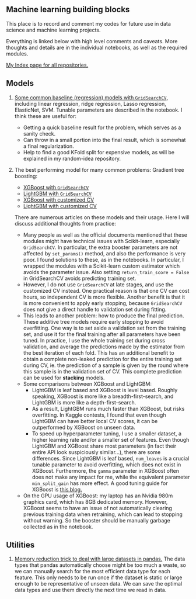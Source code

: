 ## Machine learning building blocks
This place is to record and comment my codes for future use in data science and machine learning projects.

Everything is linked below with high level comments and caveats. More thoughts and details are in the individual notebooks, as well as the required modules.

[My Index page for all repositories.](https://github.com/zxfsheep/Index/blob/master/README.md)

## Models

1. [Some common baseline (regression) models with `GridSearchCV`](https://github.com/zxfsheep/ML-building-blocks/blob/master/models/GridSearchCV_Baseline.ipynb), including linear regression, ridge regression, Lasso regression, ElasticNet, SVM. Tunable parameters are described in the notebook. I think these are useful for:
   * Getting a quick baseline result for the problem, which serves as a sanity check.
   * Can throw in a small portion into the final result, which is somewhat a final regularization.
   * Help to find a good KFold split for expensive models, as will be explained in my random-idea repository.

2. The best performing model for many common problems: Gradient tree boosting:
   * [XGBoost with `GridSearchCV`](https://github.com/zxfsheep/ML-building-blocks/blob/master/models/GridSearchCV_XGBoost.ipynb)
   * [LightGBM with `GridSearchCV`](https://github.com/zxfsheep/ML-building-blocks/blob/master/models/GridSearchCV_LGBM.ipynb)
   * [XGBoost with customized CV](https://github.com/zxfsheep/ML-building-blocks/blob/master/models/CustomCV_XGBoost.ipynb)
   * [LightGBM with customized CV](https://github.com/zxfsheep/ML-building-blocks/blob/master/models/CustomCV_LGBM.ipynb)
   
   There are numerous articles on these models and their usage. Here I will discuss additional thoughts from practice:
   * Many people as well as the official documents mentioned that these modules might have technical issues with Scikit-learn, especially `GridSearchCV`. In particular, the extra booster parameters are not affected by `set_params()` method, and also the performance is very poor. I found solutions to these, as in the notebooks. In particular, I wrapped the modules with a Scikit-learn custom estimator which avoids the parameter issue. Also setting `return_train_score = False` in GridSearchCV avoids predicting training set.
   * However, I do not use `GridSearchCV` at late stages, and use the customized CV instead. One practical reason is that one CV can cost hours, so independent CV is more flexible. Another benefit is that it is more convenient to apply early stopping, because `GridSearchCV` does not give a direct handle to validation set during fitting.
   * This leads to another problem: how to produce the final prediction. These additive tree models require early stopping to avoid overfitting. One way is to set aside a validation set from the training set, and use it for the final training after all parameters have been tuned. In practice, I use the whole training set during cross validation, and average the predictions made by the estimator from the best iteration of each fold. This has an additional benefit to obtain a complete non-leaked prediction for the entire training set during CV, ie. the prediction of a sample is given by the round where this sample is in the validation set of CV. This complete prediction can be used for **stacking** models.
   * Some comparisons between XGBoost and LightGBM: 
      * LightGBM is leaf based and XGBoost is level based. Roughly speaking, XGBoost is more like a breadth-first-search, and LightGBM is more like a depth-first-search.
      * As a result, LightGBM runs much faster than XGBoost, but risks overfitting. In Kaggle contests, I found that even though LightGBM can have better local CV scores, it can be outperformed by XGBoost on unseen data.
      * To speed up hyperparameter tuning, I use a smaller dataset, a higher learning rate and/or a smaller set of features. Even though LightGBM and XGBoost share most parameters (in fact their entire API look suspiciously similar...), there are some differences. Since LightGBM is leaf based, `num_leaves` is a crucial tunable parameter to avoid overfitting, which does not exist in XGBoost. Furthermore, the `gamma` parameter in XGBoost often does not make any impact for me, while the equivalent parameter `min_split_gain` has more effect. A good tuning guide for XGBoost is [this blog.](https://www.analyticsvidhya.com/blog/2016/03/complete-guide-parameter-tuning-xgboost-with-codes-python/)
   * On the GPU usage of XGBoost: my laptop has an Nvidia 980m graphics card, which has 8GB dedicated memory. However, XGBoost seems to have an issue of not automatically clearing previous training data when retraining, which can lead to stopping without warning. So the booster should be manually garbage collected as in the notebook.
   

## Utilities

1. [Memory reduction trick to deal with large datasets in pandas.](https://github.com/zxfsheep/ML-building-blocks/blob/master/utilities/Reduce_Memory.ipynb) The data types that pandas automatically choose might be too much a waste, so we can manually search for the most efficient data type for each feature. This only needs to be run once if the dataset is static or large enough to be representative of unseen data. We can save the optimal data types and use them directly the next time we read in data.
